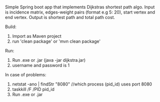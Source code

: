 Simple Spring boot app that implements Dijkstras shortest path algo. 
Input is incidence matrix, edges-weight pairs (format e.g 5: 20), start vertex and end vertex. Output is shortest path and total path cost.

Build:
1. Import as Maven project
2. run 'clean package' or 'mvn clean package'

Run:
1. Run .exe or .jar (java -jar dijkstra.jar)
2. username and password is 1

In case of problems:
1. netstat -ano | findStr "8080"		//which process (pid_id) uses port 8080
2. taskkill /F /PID pid_id
3. Run .exe or .jar

